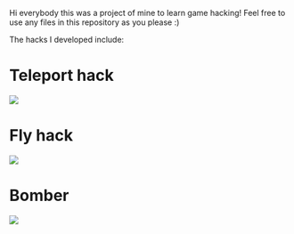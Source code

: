 Hi everybody this was a project of mine to learn game hacking! Feel free to use any files in this repository as you please :)

The hacks I developed include:

# Teleport hack
![](https://github.com/diommsantos/supertuxhacks/blob/main/teleport.gif)

# Fly hack
![](https://github.com/diommsantos/supertuxhacks/blob/main/fly.gif)

# Bomber
![](https://github.com/diommsantos/supertuxhacks/blob/main/freedom.gif)
